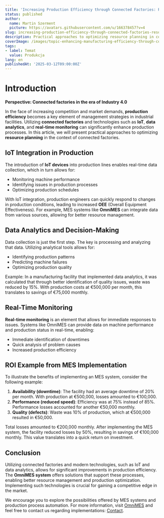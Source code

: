 ```yaml
---
title: 'Increasing Production Efficiency through Connected Factories: Resource Planning Strategies'
status: published
author:
  name: Martin Szerment
  picture: https://avatars.githubusercontent.com/u/166378457?v=4
slug: increasing-production-efficiency-through-connected-factories-resource-planning-strategies
description: Practical approaches to optimizing resource planning in connected factories, leveraging IoT and data analytics.
coverImage: /images/topic-enhancing-manufacturing-efficiency-through-connected-factories-strategies-for-resource-planning-and-industrial-con.png
tags:
- label: Temat
  value: Produkcja
lang: en
publishedAt: '2025-03-12T09:00:00Z'
---
```

# Introduction

**Perspective: Connected factories in the era of Industry 4.0**

In the face of increasing competition and market demands, **production efficiency** becomes a key element of management strategies in industrial facilities. Utilizing **connected factories** and technologies such as **IoT**, **data analytics**, and **real-time monitoring** can significantly enhance production processes. In this article, we will present practical approaches to optimizing **resource planning** in the context of connected factories.

## IoT Integration in Production

The introduction of **IoT devices** into production lines enables real-time data collection, which in turn allows for:
- Monitoring machine performance
- Identifying issues in production processes
- Optimizing production schedules

With IoT integration, production engineers can quickly respond to changes in production conditions, leading to increased **OEE** (Overall Equipment Effectiveness). For example, MES systems like **OmniMES** can integrate data from various sources, allowing for better resource management.

## Data Analytics and Decision-Making

Data collection is just the first step. The key is processing and analyzing that data. Utilizing analytical tools allows for:
- Identifying production patterns
- Predicting machine failures
- Optimizing production quality

Example: In a manufacturing facility that implemented data analytics, it was calculated that through better identification of quality issues, waste was reduced by 15%. With production costs at €500,000 per month, this translates to savings of €75,000 monthly.

## Real-Time Monitoring

**Real-time monitoring** is an element that allows for immediate responses to issues. Systems like OmniMES can provide data on machine performance and production status in real-time, enabling:
- Immediate identification of downtimes
- Quick analysis of problem causes
- Increased production efficiency

## ROI Example from MES Implementation

To illustrate the benefits of implementing an MES system, consider the following example:

1. **Availability (downtime)**: The facility had an average downtime of 20% per month. With production at €500,000, losses amounted to €100,000.
2. **Performance (reduced speed)**: Efficiency was at 75% instead of 85%. Performance losses accounted for another €50,000 monthly.
3. **Quality (defects)**: Waste was 10% of production, which at €500,000 resulted in €50,000.

Total losses amounted to €200,000 monthly. After implementing the MES system, the facility reduced losses by 50%, resulting in savings of €100,000 monthly. This value translates into a quick return on investment.

## Conclusion

Utilizing connected factories and modern technologies, such as IoT and data analytics, allows for significant improvements in production efficiency. The **OmniMES system** offers solutions that support these processes, enabling better resource management and production optimization. Implementing such technologies is crucial for gaining a competitive edge in the market.

We encourage you to explore the possibilities offered by MES systems and production process automation. For more information, visit [OmniMES](https://www.omnimes.com/en/project) and feel free to contact us regarding implementations: [Contact](https://www.omnimes.com/en/contact).
